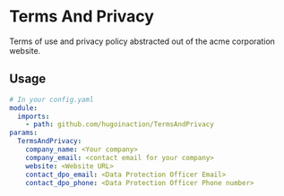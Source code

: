 Terms And Privacy
================

Terms of use and privacy policy abstracted out of the acme corporation website.

Usage
------
```yaml
# In your config.yaml
module:
  imports:
    - path: github.com/hugoinaction/TermsAndPrivacy
params:
  TermsAndPrivacy:
    company_name: <Your company>
    company_email: <contact email for your company>
    website: <Website URL>
    contact_dpo_email: <Data Protection Officer Email>
    contact_dpo_phone: <Data Protection Officer Phone number>
```


